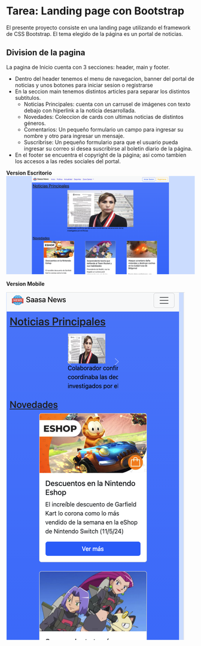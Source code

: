 # Tarea: Landing page con Bootstrap
El presente proyecto consiste en una landing page utilizando el framework de CSS Bootstrap. El tema elegido de la página es un portal de noticias.

## Division de la pagina
La pagina de Inicio cuenta con 3 secciones: header, main y footer.
   * Dentro del header tenemos el menu de navegacion, banner del portal de noticias y unos botones para iniciar sesion o registrarse
   * En la seccion main tenemos distintos articles para separar los distintos subtitulos. 
     * Noticias Principales: cuenta con un carrusel de imágenes con texto debajo con hiperlink a la noticia desarrollada.
     * Novedades: Coleccion de cards con ultimas noticias de distintos géneros.
     * Comentarios: Un pequeño formulario un campo para ingresar su nombre y otro para ingresar un mensaje.
     * Suscribrise: Un pequeño formulario para que el usuario pueda ingresar su correo si desea suscribirse al boletin diario de la página.
   * En el footer se encuentra el copyright de la página; asi como tambien los accesos a las redes sociales del portal. 

**Version Escritorio**
   <img src="./img/escritorio.png" alt="version escritorio de la pagina">

**Version Mobile**

   <img src="./img/mobile.png" alt="version mobile de la pagina">